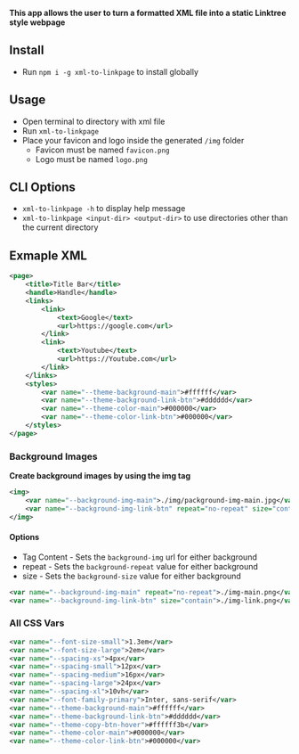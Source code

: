 
__This app allows the user to turn a formatted XML file into a static Linktree style webpage__

## Install

- Run `npm i -g xml-to-linkpage` to install globally

## Usage

- Open terminal to directory with xml file
- Run `xml-to-linkpage`
- Place your favicon and logo inside the generated `/img` folder
    - Favicon must be named `favicon.png`
    - Logo must be named `logo.png`

## CLI Options

- `xml-to-linkpage -h` to display help message
- `xml-to-linkpage <input-dir> <output-dir>` to use directories other than the current directory

## Exmaple XML

```xml
<page>
    <title>Title Bar</title>
    <handle>Handle</handle>
    <links>
        <link>
            <text>Google</text>
            <url>https://google.com</url>
        </link>
        <link>
            <text>Youtube</text>
            <url>https://Youtube.com</url>
        </link>
    </links>
    <styles>
        <var name="--theme-background-main">#ffffff</var>
        <var name="--theme-background-link-btn">#dddddd</var>
        <var name="--theme-color-main">#000000</var>
        <var name="--theme-color-link-btn">#000000</var>
    </styles>
</page>
```

### Background Images

__Create background images by using the img tag__

```xml
<img>
    <var name="--background-img-main">./img/packground-img-main.jpg</var>
    <var name="--background-img-link-btn" repeat="no-repeat" size="contain">./img/packground-img-main.jpg</var>
</img>
```

#### Options

- Tag Content - Sets the `background-img` url for either background
- repeat - Sets the `background-repeat` value for either background
- size - Sets the `background-size` value for either background

```xml
<var name="--background-img-main" repeat="no-repeat">./img-main.png</var>
<var name="--background-img-link-btn" size="contain">./img-link.png</var>
```

### All CSS Vars

```xml
<var name="--font-size-small">1.3em</var>
<var name="--font-size-large">2em</var>
<var name="--spacing-xs">4px</var>
<var name="--spacing-small">12px</var>
<var name="--spacing-medium">16px</var>
<var name="--spacing-large">24px</var>
<var name="--spacing-xl">10vh</var>
<var name="--font-family-primary">Inter, sans-serif</var>
<var name="--theme-background-main">#ffffff</var>
<var name="--theme-background-link-btn">#dddddd</var>
<var name="--theme-copy-btn-hover">#ffffff3b</var>
<var name="--theme-color-main">#000000</var>
<var name="--theme-color-link-btn">#000000</var>
```
